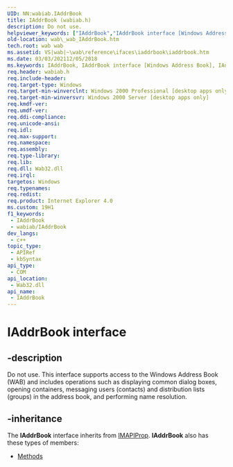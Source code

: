 ```yaml
---
UID: NN:wabiab.IAddrBook
title: IAddrBook (wabiab.h)
description: Do not use.
helpviewer_keywords: ["IAddrBook","IAddrBook interface [Windows Address Book]","IAddrBook interface [Windows Address Book]","described","_wab_IAddrBook","wab._wab_IAddrBook","wabiab/IAddrBook"]
old-location: wab\_wab_IAddrBook.htm
tech.root: wab wab
ms.assetid: VS|wab|~\wab\reference\ifaces\iaddrbook\iaddrbook.htm
ms.date: 03/03/202112/05/2018
ms.keywords: IAddrBook, IAddrBook interface [Windows Address Book], IAddrBook interface [Windows Address Book],described, _wab_IAddrBook, wab._wab_IAddrBook, wabiab/IAddrBook
req.header: wabiab.h
req.include-header: 
req.target-type: Windows
req.target-min-winverclnt: Windows 2000 Professional [desktop apps only]
req.target-min-winversvr: Windows 2000 Server [desktop apps only]
req.kmdf-ver: 
req.umdf-ver: 
req.ddi-compliance: 
req.unicode-ansi: 
req.idl: 
req.max-support: 
req.namespace: 
req.assembly: 
req.type-library: 
req.lib: 
req.dll: Wab32.dll
req.irql: 
targetos: Windows
req.typenames: 
req.redist: 
req.product: Internet Explorer 4.0
ms.custom: 19H1
f1_keywords:
 - IAddrBook
 - wabiab/IAddrBook
dev_langs:
 - c++
topic_type:
 - APIRef
 - kbSyntax
api_type:
 - COM
api_location:
 - Wab32.dll
api_name:
 - IAddrBook
---
```


# IAddrBook interface


## -description

Do not use. This interface supports access to the Windows Address Book (WAB) and includes operations such as displaying common dialog boxes, opening containers, messaging users (contacts) and distribution lists (groups) in the address book, and performing name resolution.

## -inheritance

The <b xmlns:loc="http://microsoft.com/wdcml/l10n">IAddrBook</b> interface inherits from <a href="/previous-versions/office/developer/office-2007/cc815525(v=office.12)">IMAPIProp</a>. <b>IAddrBook</b> also has these types of members:
<ul>
<li><a href="https://docs.microsoft.com/">Methods</a></li>
</ul>

